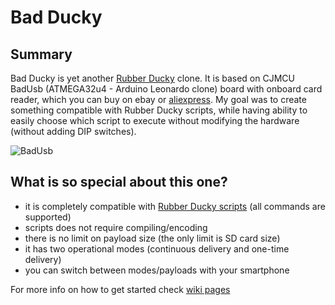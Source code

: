 # Bad Ducky

## Summary 
Bad Ducky is yet another [Rubber Ducky](https://hakshop.com/products/usb-rubber-ducky-deluxe) clone. It is based on CJMCU BadUsb (ATMEGA32u4 - Arduino Leonardo clone) board with onboard card reader, which you can buy on ebay or [aliexpress](
https://www.aliexpress.com/item/CJMCU-Virtual-Keyboard-Badusb-USB-TF-Memory-Keyboard-ATMEGA32U4/32815828963.html?spm=a2g0s.9042311.0.0.mhzoBn). My goal was to create something compatible with Rubber Ducky scripts, while having ability to easily choose which script to execute without modifying the hardware (without adding DIP switches).

![BadUsb](https://res.cloudinary.com/dpkdfsocp/image/upload/c_scale,w_599/v1508227469/IMG_20171016_143738_rexbf5.jpg)

## What is so special about this one?
- it is completely compatible with [Rubber Ducky scripts](https://github.com/hak5darren/USB-Rubber-Ducky/wiki/Duckyscript) (all commands are supported)
- scripts does not require compiling/encoding
- there is no limit on payload size (the only limit is SD card size)
- it has two operational modes (continuous delivery and one-time delivery)
- you can switch between modes/payloads with your smartphone

For more info on how to get started check [wiki pages](https://github.com/insight1620/CJMCU-BadUSB/wiki)
